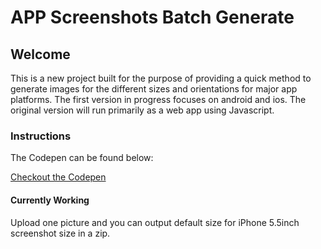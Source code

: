 # APP Screenshots Batch Generate
## Welcome

This is a new project built for the purpose of providing a quick method to generate images for the different sizes and orientations for major app platforms.
The first version in progress focuses on android and ios.
The original version will run primarily as a web app using Javascript.

### Instructions
The Codepen can be found below:

[Checkout the Codepen](https://codepen.io/crushingcodes/pen/bZRpKJ#)

#### Currently Working
Upload one picture and you can output default size for iPhone 5.5inch screenshot size in a zip.

